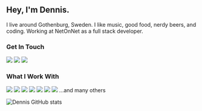 ## Hey, I'm Dennis.

I live around Gothenburg, Sweden. I like music, good food, nerdy beers, and coding. Working at NetOnNet as a full stack developer.

### Get In Touch

<a href="mailto:hundraprocent@me.com"><img src="https://img.shields.io/badge/Gmail-D14836?style=for-the-badge&logo=gmail&logoColor=white"></a> <a href="https://www.linkedin.com/in/dennis-asplind-50989682/"><img src="https://img.shields.io/badge/LinkedIn-0077B5?style=for-the-badge&logo=linkedin&logoColor=white"></a> <a href="#"><img src="https://img.shields.io/badge/portfolio-0A0A0A?style=for-the-badge&logo=dev.to&logoColor=white"></a>

### What I Work With

<img src="https://img.shields.io/badge/JavaScript-F7DF1E?style=for-the-badge&logo=javascript&logoColor=black"> 
<img src="https://img.shields.io/badge/Node.js-43853D?style=for-the-badge&logo=node.js&logoColor=white"> 
<img src="https://img.shields.io/badge/HTML5-E34F26?style=for-the-badge&logo=html5&logoColor=white"> 
<img src="https://img.shields.io/badge/CSS3-1572B6?style=for-the-badge&logo=css3&logoColor=white"> 
<img src="https://img.shields.io/badge/React-20232A?style=for-the-badge&logo=react&logoColor=61DAFB"> 
<img src="https://img.shields.io/badge/blazor-20232A?style=for-the-badge&logo=blazor&logoColor=b87fff"> 
<img src="https://img.shields.io/badge/dotnet-008CD7?style=for-the-badge&logo=dotnet&logoColor=fff">
...and many others

![Dennis GitHub stats](https://github-readme-stats.vercel.app/api?username=pRob3&show_icons=true&theme=dark)
